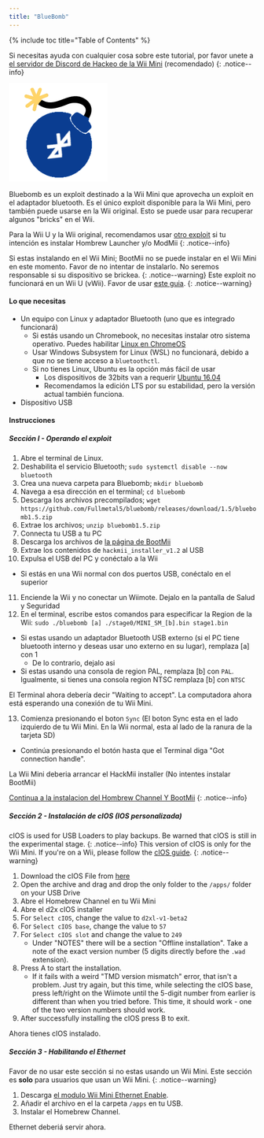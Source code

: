 ```yaml
---
title: "BlueBomb"
---
```


{% include toc title="Table of Contents" %}

Si necesitas ayuda con cualquier cosa sobre este tutorial, por favor unete a [el servidor de Discord de Hackeo de la Wii Mini](https://discord.gg/6ryxnkS) (recomendado)
{: .notice--info}

![BlueBomb](/images/bluebomb.png)

Bluebomb es un exploit destinado a la Wii Mini que aprovecha un exploit en el adaptador bluetooth. Es el único exploit disponible para la Wii Mini, pero también puede usarse en la Wii original. Esto se puede usar para recuperar algunos "bricks" en el Wii.

Para la Wii U y la Wii original, recomendamos usar [otro exploit](/get-started) si tu intención es instalar Hombrew Launcher y/o ModMii
{: .notice--info}

Si estas instalando en el Wii Mini; BootMii no se puede instalar en el Wii Mini en este momento. Favor de no intentar de instalarlo. No seremos responsable si su dispositivo se brickea.
{: .notice--warning}
Este exploit no funcionará en un Wii U (vWii). Favor de usar [este guia](https://wiiuguide.xyz/#/vwii/).
{: .notice--warning}

#### Lo que necesitas
- Un equipo con Linux y adaptador Bluetooth (uno que es integrado funcionará)
  - Si estás usando un Chromebook, no necesitas instalar otro sistema operativo. Puedes habilitar [Linux en ChromeOS](https://support.google.com/chromebook/answer/9145439?hl=en)
  - Usar Windows Subsystem for Linux (WSL) no funcionará, debido a que no se tiene acceso a `bluetoothctl`.
  - Si no tienes Linux, Ubuntu es la opción más fácil de usar
    - Los dispositivos de 32bits van a requerir [Ubuntu 16.04](http://releases.ubuntu.com/16.04/)
    - Recomendamos la edición LTS por su estabilidad, pero la versión actual también funciona.
- Dispositivo USB

#### Instrucciones
##### Sección I - Operando el exploit
1. Abre el terminal de Linux.
2. Deshabilita el servicio Bluetooth; `sudo systemctl disable --now bluetooth`
3. Crea una nueva carpeta para Bluebomb; `mkdir bluebomb`
4. Navega a esa dirección en el terminal; `cd bluebomb`
5. Descarga los archivos precompilados; `wget https://github.com/Fullmetal5/bluebomb/releases/download/1.5/bluebomb1.5.zip`
6. Extrae los archivos; `unzip bluebomb1.5.zip`
7. Connecta tu USB a tu PC
8. Descarga los archivos de [la página de BootMii](https://bootmii.org/download/)
9. Extrae los contenidos de `hackmii_installer_v1.2` al USB
10. Expulsa el USB del PC y conéctalo a la Wii
   - Si estás en una Wii normal con dos puertos USB, conéctalo en el superior
11. Enciende la Wii y no conectar un Wiimote. Dejalo en la pantalla de Salud y Seguridad
12. En el terminal, escribe estos comandos para especificar la Region de la Wii: `sudo ./bluebomb [a] ./stage0/MINI_SM_[b].bin stage1.bin`
  - Si estas usando un adaptador Bluetooth USB externo (si el PC tiene bluetooth interno y deseas usar uno externo en su lugar), remplaza [a] con 1
    - De lo contrario, dejalo asi
  - Si estas usando una consola de region PAL, remplaza [b] con `PAL`. Igualmente, si tienes una consola region NTSC remplaza [b] con `NTSC`

El Terminal ahora debería decir "Waiting to accept". La computadora ahora está esperando una conexión de tu Wii Mini.

13. Comienza presionando el boton `Sync` (El boton Sync esta en el lado izquierdo de tu Wii Mini. En la Wii normal, esta al lado de la ranura de la tarjeta SD)
   - Continúa presionando el botón hasta que el Terminal diga "Got connection handle".

La Wii Mini deberia arrancar el HackMii installer (No intentes instalar BootMii)

[Continua a la instalacion del Hombrew Channel Y BootMii](hbc)
{: .notice--info}

##### Sección 2 - Instalación de cIOS (IOS personalizada)
cIOS is used for USB Loaders to play backups. Be warned that cIOS is still in the experimental stage.
{: .notice--info}
This version of cIOS is only for the Wii Mini. If you're on a Wii, please follow the [cIOS guide](/cios).
{: .notice--warning}

1. Download the cIOS File from [here](https://bluebomb.glitch.me/d2xl-cIOS/index.html)
2. Open the archive and drag and drop the only folder to the `/apps/` folder on your USB Drive
3. Abre el Homebrew Channel en tu Wii Mini
4. Abre el d2x cIOS installer
5. For `Select cIOS`, change the value to `d2xl-v1-beta2`
6. For `Select cIOS base`, change the value to `57`
7. For `Select cIOS slot` and change the value to `249`
   - Under "NOTES" there will be a section "Offline installation". Take a note of the exact version number (5 digits directly before the `.wad` extension).
8. Press A to start the installation.
   - If it fails with a weird "TMD version mismatch" error, that isn't a problem. Just try again, but this time, while selecting the cIOS base, press left/right on the Wiimote until the 5-digit number from earlier is different than when you tried before. This time, it should work - one of the two version numbers should work.
9. After successfully installing the cIOS press B to exit.

Ahora tienes cIOS instalado.

##### Sección 3 - Habilitando el Ethernet

Favor de no usar este sección si no estas usando un Wii Mini. Este sección es **solo** para usuarios que usan un Wii Mini.
{: .notice--warning}

1. Descarga [el modulo Wii Mini Ethernet Enable](/assets/files/Wii_Mini_Ethernet_Enable.zip).
2. Añadir el archivo en el la carpeta `/apps` en tu USB.
3. Instalar el Homebrew Channel.

Ethernet deberiá servir ahora.
